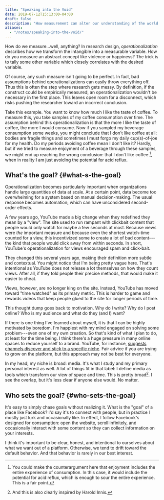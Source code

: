 ```yaml
---
title: "Speaking into the Void"
date: 2019-07-12T15:13:00-04:00
draft: false
description: "How measurement can alter our understanding of the world."
aliases:
  - "/notes/speaking-into-the-void/"
---
```


How do we measure...well, anything? In research design,
_operationalization_ describes how we transform the intangible into a
measurable variable. How do you measure an abstract concept like
violence or happiness? The trick is to tally some other variable
which closely correlates with the desired variable.

Of course, any such measure isn't going to be perfect. In fact, bad
assumptions behind operationalizations can easily throw everything
off. Thus this is often the step where research gets messy. By
definition, if the construct could be empirically measured, an
operationalization wouldn't be necessary in the first place. This
leaves open room for a disconnect, which risks pushing the researcher
toward an incorrect conclusion.

Take this example. You want to know how much I like the taste of
coffee. To measure this, you take samples of my coffee consumption
over time. The assumption behind this operationalization is that the
more I like the taste of coffee, the more I would consume. Now if you
sampled my beverage consumption some weeks, you might conclude that I
don't like coffee at all: bodies are fragile things and sometimes I
must forgo my daily cup(s)-of-joe for my health. Do my periods
avoiding coffee mean I don't like it? Hardly, but if we tried to
measure enjoyment of a beverage through these samples, we might end
up reaching the wrong conclusion: that I don't like
coffee&nbsp;[^fn:1], when in reality I am just avoiding the
potential for acid reflux.


## What's the goal? {#what-s-the-goal}

Operationalization becomes particularly important when organizations
handle large quantities of data at scale. At a certain point, data
become too overwhelming for a system based on manual
decision-making. The usual response becomes automation, which can
have unconsidered second-order effects.

A few years ago, YouTube made a big change when they redefined
they mean by a "view". The site used to run rampant with clickbait
content that people would only watch for maybe a few seconds at
most. Because views were _the_ important measure and because even the
shortest watch-time counted for a view, this incentivized some to
create a lot of bad content---the kind that people would click away
from within seconds. In short, YouTube's operationalization for views
encouraged spam and click-bait.

They changed this several years ago, making their definition more
subtle and contextual. You might notice that I'm being pretty vague
here. That's intentional as YouTube does not release a lot themselves
on how they count views. After all, if they told people their precise
methods, that would make it easier to cheat.

Views, however, are no longer king on the site. Instead, YouTube has
moved toward "time watched" as its primary metric. This is harder to
game and rewards videos that keep people glued to the site for longer
periods of time.

This thought dump goes back to motivation. Why do I write? Why do I
post online? Who is my audience and what do they (and I) want?

If there is one thing I've learned about myself, it is that I can be
highly motivated by boredom. I'm happiest with my mind engaged on
solving some problem---even one of my own creation. So that's kind of
what I plan to do, at least for the time being. I think there's a
huge pressure in many online spaces to reduce yourself to a brand.
YouTube, for instance, [suggests channels discover and stick to a
specific niche](https://creatoracademy.youtube.com/page/lesson/niche). Fair advice if you are trying to grow on the
platform, but this approach may not be best for everyone.

In my head, my niche is broad: media. It's what I study and my
primary personal interest as well. A lot of things fit in that label:
I define media as tools which transform our view of space and time.
This is pretty broad[^fn:2]. I see the overlap, but it's less
clear if anyone else would. No matter.


## Who sets the goal? {#who-sets-the-goal}

It's easy to simply chase goals without realizing it. What is the
"goal" of a place like Facebook? I'd say it's to connect with people,
but in practice I mostly just lurk and occasionally like. In effect, I
follow Facebook's designed for consumption:
open the website, scroll infinitely, and occasionally interact with
some content so they can collect information on your interests.

I think it's important to be clear, honest, and intentional to ourselves about what we want out of a platform. Otherwise, we tend to drift toward the default behavior. And that behavior is rarely in our best interest.

[^fn:1]: You could make the counterargument here that enjoyment includes the entire experience of consumption. In this case, it would include the potential for acid reflux, which is enough to sour the entire experience. This is a fair point.
[^fn:2]: And this is also clearly inspired by Harold Innis.
